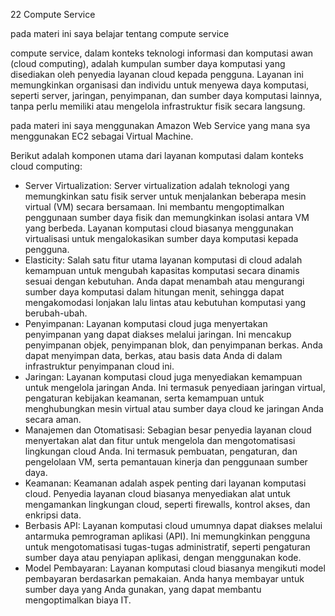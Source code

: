 22 Compute Service

pada materi ini saya belajar tentang compute service

compute service, dalam konteks teknologi informasi dan komputasi awan (cloud computing), adalah kumpulan sumber daya komputasi yang disediakan oleh penyedia layanan cloud kepada pengguna. Layanan ini memungkinkan organisasi dan individu untuk menyewa daya komputasi, seperti server, jaringan, penyimpanan, dan sumber daya komputasi lainnya, tanpa perlu memiliki atau mengelola infrastruktur fisik secara langsung.

pada materi ini saya menggunakan Amazon Web Service yang mana sya menggunakan EC2 sebagai Virtual Machine.

Berikut adalah komponen utama dari layanan komputasi dalam konteks cloud computing:

- Server Virtualization: Server virtualization adalah teknologi yang memungkinkan satu fisik server untuk menjalankan beberapa mesin virtual (VM) secara bersamaan. Ini membantu mengoptimalkan penggunaan sumber daya fisik dan memungkinkan isolasi antara VM yang berbeda. Layanan komputasi cloud biasanya menggunakan virtualisasi untuk mengalokasikan sumber daya komputasi kepada pengguna.
- Elasticity: Salah satu fitur utama layanan komputasi di cloud adalah kemampuan untuk mengubah kapasitas komputasi secara dinamis sesuai dengan kebutuhan. Anda dapat menambah atau mengurangi sumber daya komputasi dalam hitungan menit, sehingga dapat mengakomodasi lonjakan lalu lintas atau kebutuhan komputasi yang berubah-ubah.
- Penyimpanan: Layanan komputasi cloud juga menyertakan penyimpanan yang dapat diakses melalui jaringan. Ini mencakup penyimpanan objek, penyimpanan blok, dan penyimpanan berkas. Anda dapat menyimpan data, berkas, atau basis data Anda di dalam infrastruktur penyimpanan cloud ini.
- Jaringan: Layanan komputasi cloud juga menyediakan kemampuan untuk mengelola jaringan Anda. Ini termasuk penyediaan jaringan virtual, pengaturan kebijakan keamanan, serta kemampuan untuk menghubungkan mesin virtual atau sumber daya cloud ke jaringan Anda secara aman.
- Manajemen dan Otomatisasi: Sebagian besar penyedia layanan cloud menyertakan alat dan fitur untuk mengelola dan mengotomatisasi lingkungan cloud Anda. Ini termasuk pembuatan, pengaturan, dan pengelolaan VM, serta pemantauan kinerja dan penggunaan sumber daya.
- Keamanan: Keamanan adalah aspek penting dari layanan komputasi cloud. Penyedia layanan cloud biasanya menyediakan alat untuk mengamankan lingkungan cloud, seperti firewalls, kontrol akses, dan enkripsi data.
- Berbasis API: Layanan komputasi cloud umumnya dapat diakses melalui antarmuka pemrograman aplikasi (API). Ini memungkinkan pengguna untuk mengotomatisasi tugas-tugas administratif, seperti pengaturan sumber daya atau penyiapan aplikasi, dengan menggunakan kode.
- Model Pembayaran: Layanan komputasi cloud biasanya mengikuti model pembayaran berdasarkan pemakaian. Anda hanya membayar untuk sumber daya yang Anda gunakan, yang dapat membantu mengoptimalkan biaya IT.
